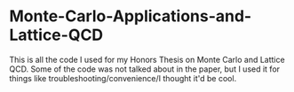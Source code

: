# Monte-Carlo-Applications-and-Lattice-QCD
This is all the code I used for my Honors Thesis on Monte Carlo and Lattice QCD. Some of the code was not talked about in the paper, but I used it for things like troubleshooting/convenience/I thought it'd be cool. 
